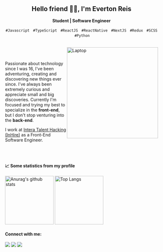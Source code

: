 <!-- Presentation -->
<h2 align="center">Hello friend 👋🏾, I'm Everton Reis</h2>
 
<!--  Title   -->
<div align="center">
 <p><strong>Student | Software Engineer</strong></p>
</div>

<!-- Tags: Languages and Tools  -->
<p align="center">
 <code>#Javascript</code> &nbsp; <code>#TypeScript</code> &nbsp; <code>#ReactJS</code> &nbsp; <code>#ReactNative</code> &nbsp; <code>#NextJS</code> &nbsp; <code>#Redux</code> &nbsp; <code>#SCSS</code> &nbsp;<code>#Python</code>
</p>

<br/>

<!-- Image: undraw.co -->
<img src="https://user-images.githubusercontent.com/55769021/209740040-523d7452-f0a7-4c4a-aeac-57984233993c.svg" min-width="380px" width="300px" align="right" alt="Laptop">

<!-- Main Content -->
<p align="justify">
  &nbsp;&nbsp;&nbsp;

Passionate about technology since I was 16, I've been adventuring, creating and discovering new things ever since. 
I've always been extremely curious and appreciate small and big discoveries. 
Currently I'm focused and trying my best to specialize in the **front-end**, but I don't stop venturing into the **back-end**.

   I work at <a href="https://byintera.com/" target="_blank">Intera Talent Hacking (InHire)</a> as a Front-End Software Engineer.
</p>

<br/><br/>

<!-- Statistics github -->
<h4>📈 Some statistics from my profile</h4>

<div>
  <img height="160em" alt="Anurag's github stats" src="https://github-readme-stats.vercel.app/api?username=evertoont&count_private=true&theme=tokyonight"/> 
   <img height="160em" alt="Top Langs" src="https://github-readme-stats.vercel.app/api/top-langs/?username=evertoont&layout=compact&theme=tokyonight"/> 
</div>

<!-- Contact -->
<h4 align="left">Connect with me:</h4>

<a href="https://www.linkedin.com/in/evertoont/" target="_blank"><img src="https://img.shields.io/badge/-LinkedIn-%230077B5?style=for-the-badge&logo=linkedin&logoColor=white" /></a> <a href="mailto:evertoontcarmo@gmail.com"><img src="https://img.shields.io/badge/Gmail-D14836?style=for-the-badge&logo=gmail&logoColor=white" /></a> <a href="https://dev.to/evertooont"><img src="https://img.shields.io/badge/dev.to-0A0A0A?style=for-the-badge&logo=devdotto&logoColor=white" /></a>
